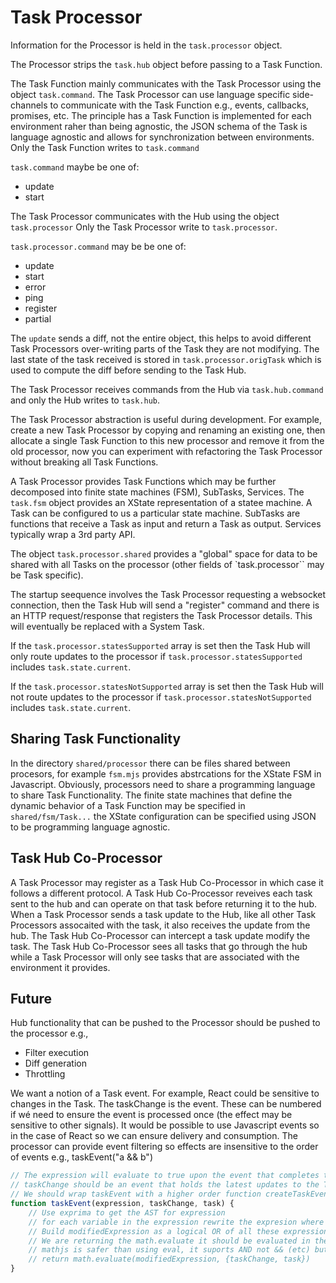 # Task Processor

Information for the Processor is held in the `task.processor` object.

The Processor strips the `task.hub` object before passing to a Task Function.

The Task Function mainly communicates with the Task Processor using the object `task.command`. The Task Processor can use language specific side-channels to communicate with the Task Function e.g., events, callbacks, promises, etc. The principle has a Task Function is implemented for each environment raher than being agnostic, the JSON schema of the Task is language agnostic and allows for synchronization between environments. Only the Task Function writes to `task.command`

`task.command` maybe be one of:
  * update
  * start

The Task Processor communicates with the Hub using the object `task.processor` Only the Task Processor write to `task.processor`.

`task.processor.command` may be be one of:
  * update
  * start
  * error
  * ping
  * register
  * partial

The `update` sends a diff, not the entire object, this helps to avoid different Task Processors over-writing parts of the Task they are not modifying. The last state of the task received is stored in `task.processor.origTask` which is used to compute the diff before sending to the Task Hub.

The Task Processor receives commands from the Hub via `task.hub.command` and only the Hub writes to `task.hub`.

The Task Processor abstraction is useful during development. For example, create a new Task Processor by copying and renaming an existing one, then allocate a single Task Function to this new processor and remove it from the old processor, now you can experiment with refactoring the Task Processor without breaking all Task Functions. 

A Task Processor provides Task Functions which may be further decomposed into finite state machines (FSM), SubTasks, Services. The `task.fsm` object provides an XState representation of a statee machine. A Task can be configured to us a particular state machine. SubTasks are functions that receive a Task as input and return a Task as output. Services typically wrap a 3rd party API.

The object `task.processor.shared` provides a "global" space for data to be shared with all Tasks on the processor (other fields of `task.processor`` may be Task specific).

The startup seequence involves the Task Processor requesting a websocket connection, then the Task Hub will send a "register" command and there is an HTTP request/response that registers the Task Processor details. This will eventually be replaced with a System Task.

If the `task.processor.statesSupported` array is set then the Task Hub will only route updates to the processor if `task.processor.statesSupported` includes `task.state.current`.

If the `task.processor.statesNotSupported` array is set then the Task Hub will not route updates to the processor if `task.processor.statesNotSupported` includes `task.state.current`.

## Sharing Task Functionality

In the directory `shared/processor` there can be files shared between procesors, for example `fsm.mjs` provides abstrcations for the XState FSM in Javascript. Obviously, processors need to share a programming language to share Task Functionality. The finite state machines that define the dynamic behavior of a Task Function may be specified in `shared/fsm/Task...` the XState configuration can be specified using JSON to be programming language agnostic. 

## Task Hub Co-Processor

A Task Processor may register as a Task Hub Co-Processor in which case it follows a different protocol. A Task Hub Co-Processor reveives each task sent to the hub and can operate on that task before returning it to the hub. When a Task Processor sends a task update to the Hub, like all other Task Processors assocaited with the task, it also receives the update from the hub. The Task Hub Co-Processor can intercept a task update modify the task. The Task Hub Co-Processor sees all tasks that go through the hub while a Task Processor will only see tasks that are associated with the environment it provides.

## Future

Hub functionality that can be pushed to the Processor should be pushed to the processor e.g.,
* Filter execution
* Diff generation
* Throttling

 We want a notion of a Task event. For example, React could be sensitive to changes in the Task. The taskChange is the event. These can be numbered if wé need to ensure the event is processed once (the effect may be sensitive to other signals). It would be possible to use Javascript events so in the case of React so we can ensure delivery and consumption. The processor can provide event filtering so effects are insensitive to the order of events e.g., taskEvent("a && b") 

```javascript
// The expression will evaluate to true upon the event that completes the expression
// taskChange should be an event that holds the latest updates to the Task
// We should wrap taskEvent with a higher order function createTaskEvent then user only need call taskEvent without needing to pass in taskChange and task each time. 
function taskEvent(expression, taskChange, task) {
    // Use exprima to get the AST for expression
    // for each variable in the expression rewrite the expresion where that variable is refered to as taskChange.variable while the other variables are task.variable
    // Build modifiedExpression as a logical OR of all these expression rewrites
    // We are returning the math.evaluate it should be evaluated in the context of where the function was called
    // mathjs is safer than using eval, it suports AND not && (etc) but we can rewrite && as AND during the rewrite step above.
    // return math.evaluate(modifiedExpression, {taskChange, task}) 
}
```